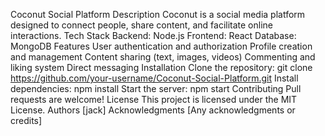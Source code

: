  Coconut Social Platform
Description
Coconut is a social media platform designed to connect people, share content, and facilitate online interactions.
Tech Stack
Backend: Node.js
Frontend: React
Database: MongoDB
Features
User authentication and authorization
Profile creation and management
Content sharing (text, images, videos)
Commenting and liking system
Direct messaging
Installation
Clone the repository: git clone https://github.com/your-username/Coconut-Social-Platform.git
Install dependencies: npm install
Start the server: npm start
Contributing
Pull requests are welcome!
License
This project is licensed under the MIT License.
Authors
[jack]
Acknowledgments
[Any acknowledgments or credits]
